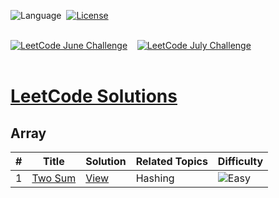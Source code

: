 ![Language](https://img.shields.io/badge/Language-Java-important)&nbsp;
[![License](https://img.shields.io/badge/License-MIT-informational)](./LICENSE.md)&nbsp;<br><br>

[![LeetCode June Challenge](https://img.shields.io/badge/LeetCode-JuneChallenge-important)](./LeetCode%20June%20Challenge)&nbsp;&nbsp;&nbsp;
[![LeetCode July Challenge](https://img.shields.io/badge/LeetCode-JulyChallenge-brightgreen)](./July%20LeetCode%20Challenge)<br><br>

# [LeetCode Solutions](https://github.com/rohitkumar-rk/Problem-Solving/tree/master/LeetCode)

## Array

| #             | Title| Solution |  Related Topics | Difficulty |
| ----- | ------------- | ------------- |------------- | ------------- |
| 1  | [Two Sum](https://leetcode.com/problems/two-sum/)  | [View](./LeetCode/Array/1.%20Two%20Sum/Solution.java) | Hashing |  ![Easy](https://github.com/rohitkumar-rk/Problem-Solving/blob/master/Tags/easy.svg?raw=true) |

